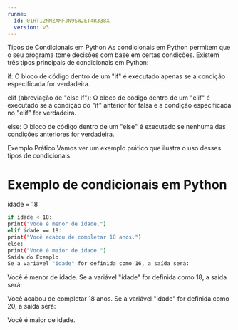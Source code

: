 ```yaml
---
runme:
  id: 01HT12NMZAMFJN9SW2ET4R338X
  version: v3
---
```


Tipos de Condicionais em Python
As condicionais em Python permitem que o seu programa tome decisões com base em certas condições. Existem três tipos principais de condicionais em Python:

if: O bloco de código dentro de um "if" é executado apenas se a condição especificada for verdadeira.

elif (abreviação de "else if"): O bloco de código dentro de um "elif" é executado se a condição do "if" anterior for falsa e a condição especificada no "elif" for verdadeira.

else: O bloco de código dentro de um "else" é executado se nenhuma das condições anteriores for verdadeira.

Exemplo Prático
Vamos ver um exemplo prático que ilustra o uso desses tipos de condicionais:

# Exemplo de condicionais em Python

idade = 18

```sh {"id":"01HT12PETTP6TZ21GCAHYX5JYZ"}
if idade < 18:
print("Você é menor de idade.")
elif idade == 18:
print("Você acabou de completar 18 anos.")
else:
print("Você é maior de idade.")
Saída do Exemplo
Se a variável "idade" for definida como 16, a saída será:
```


Você é menor de idade.
Se a variável "idade" for definida como 18, a saída será:

Você acabou de completar 18 anos.
Se a variável "idade" for definida como 20, a saída será:

Você é maior de idade.